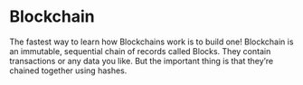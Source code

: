 # Blockchain

The fastest way to learn how Blockchains work is to build one! Blockchain is an immutable, sequential chain of records called Blocks. They contain transactions or any data you like. But the important thing is that they’re chained together using hashes.
